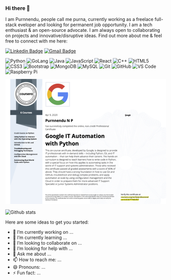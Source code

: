 ### Hi there 👋

I am Purnnendu, people call me purna, currently working as a freelace full-stack eveloper and looking for permanent job opportunity. I am a tech enthusiast & an open-source advocate. I am always open to collaborating on projects and innovative/disruptive ideas. Find out more about me & feel free to connect with me here:

[![Linkedin Badge](https://img.shields.io/badge/-Purnnendu-blue?style=flat-square&logo=Linkedin&logoColor=white&link=https://www.linkedin.com/in/purnnendu/)](https://www.linkedin.com/in/purnnendu/)
[![Gmail Badge](https://img.shields.io/badge/-purnnendu.1695@gmail.com-c14438?style=flat-square&logo=Gmail&logoColor=white&link=mailto:purnnendu.1695@gmail.com)](mailto:purnnendu.1695@gmail.com)

![Python](https://img.shields.io/badge/-Python-black?style=flat-square&logo=Python)
![GoLang](https://img.shields.io/badge/-GoLang-black?style=flat-square&logo=.GoLang)
![Java](https://img.shields.io/badge/-java-E34A86?style=flat-square&logo=java)
![JavaScript](https://img.shields.io/badge/-JavaScript-%23F7DF1C?style=flat-square&logo=javascript&logoColor=000000&labelColor=%23F7DF1C&color=%23FFCE5A)
![React](https://img.shields.io/badge/-React-%23282C34?style=flat-square&logo=react)
![C++](https://img.shields.io/badge/-C++-00599C?style=flat-square&logo=c)
![HTML5](https://img.shields.io/badge/-HTML5-E34F26?style=flat-square&logo=html5&logoColor=white)
![CSS3](https://img.shields.io/badge/-CSS3-1572B6?style=flat-square&logo=css3)
![Bootstrap](https://img.shields.io/badge/-Bootstrap-563D7C?style=flat-square&logo=bootstrap)
![MongoDB](https://img.shields.io/badge/-MongoDB-black?style=flat-square&logo=mongodb)
![MySQL](https://img.shields.io/badge/-MySQL-black?style=flat-square&logo=mysql)
![Git](https://img.shields.io/badge/-Git-%23F05032?style=flat-square&logo=git&logoColor=%23ffffff)
![GitHub](https://img.shields.io/badge/-GitHub-181717?style=flat-square&logo=github)
![VS Code](https://img.shields.io/badge/-VSCode-%23007ACC?style=flat-square&logo=visual-studio-code)
![Raspberry Pi](https://img.shields.io/badge/-Raspberry%20Pi-C51A4A?style=flat-square&logo=Raspberry-Pi)


<div align="center">
<img max-width="800" src="https://raw.githubusercontent.com/purnnendu/purnnendu/master/assets/Google%20IT%20Automationwith%20Python.png"/>
</div>
<!--
**purnnendu/purnnendu** is a ✨ _special_ ✨ repository because its `README.md` (this file) appears on your GitHub profile.
-->

![Github stats](https://github-readme-stats.vercel.app/api?username=purnnendu)

Here are some ideas to get you started:

- 🔭 I’m currently working on ...
- 🌱 I’m currently learning ...
- 👯 I’m looking to collaborate on ...
- 🤔 I’m looking for help with ...
- 💬 Ask me about ...
- 📫 How to reach me: ...
- 😄 Pronouns: ...
- ⚡ Fun fact: ...
